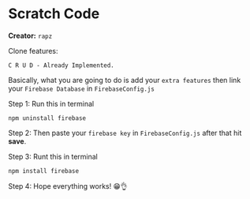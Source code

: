 # Scratch Code
**Creator:** `rapz`  

Clone features: 
```
C R U D - Already Implemented.
```

Basically, what you are going to do is add your `extra features` then link your `Firebase Database` in `FirebaseConfig.js`

Step 1: Run this in terminal
```
npm uninstall firebase
```
Step 2: Then paste your `firebase key` in `FirebaseConfig.js` after that hit **save**.  

Step 3: Runt this in terminal
```
npm install firebase
```
Step 4: Hope everything works! 😁👌
